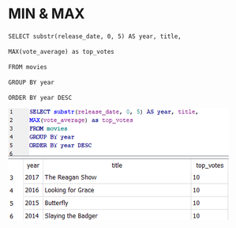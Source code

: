# MIN & MAX

`SELECT substr(release_date, 0, 5) AS year, title,`&#x20;

`MAX(vote_average) as top_votes`&#x20;

`FROM movies`&#x20;

`GROUP BY year`&#x20;

`ORDER BY year DESC`



![](../.gitbook/assets/max.png)

